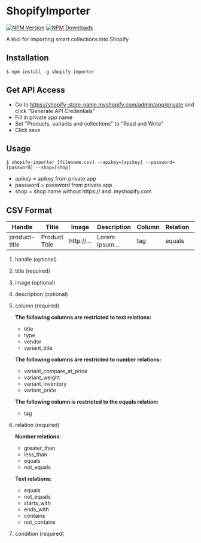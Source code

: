 # ShopifyImporter

[![NPM Version](http://img.shields.io/npm/v/shopify-importer.svg?style=flat)](https://www.npmjs.org/package/shopify-importer)
[![NPM Downloads](https://img.shields.io/npm/dm/shopify-importer.svg?style=flat)](https://www.npmjs.org/package/shopify-importer)

A tool for importing smart collections into Shopify

## Installation
  ```
  $ npm install -g shopify-importer
  ```
## Get API Access

  * Go to https://shopify-store-name.myshopify.com/admin/app/private and click "Generate API Credentials"
  * Fill in private app name
  * Set "Products, variants and collections" to "Read and Write"
  * Click save
  
## Usage
  ```
  $ shopify-importer [filename.csv] --apikey=[apikey] --password=[password] --shop=[shop]
  ```
  
  * apikey = apikey from private app
  * password = password from private app
  * shop = shop name without https:// and .myshopify.com
  
## CSV Format
  | Handle        | Title         | Image         | Description    | Column        | Relation      | Condition     |
  | ------------- | ------------- | ------------- | -------------- | ------------- | ------------- | ------------- |
  | product-title | Product Title | http://...    | Lorem Ipsum... | tag           | equals        | tag-name      |
  
  1. handle (optional)
  2. title (required)
  3. image (optional)
  4. description (optional)
  5. column (required)
    
      **The following columns are restricted to text relations:**
      * title
      * type
      * vendor
      * variant_title
      
      **The following columns are restricted to number relations:**
      * variant_compare_at_price
      * variant_weight
      * variant_inventory
      * variant_price
      
      **The following column is restricted to the equals relation:**
      * tag
    
  6. relation (required)
  
      **Number relations:**
      * greater_than
      * less_than
      * equals
      * not_equals
      
      **Text relations:**
      * equals
      * not_equals
      * starts_with
      * ends_with
      * contains
      * not_contains
      
  7. condition (required)
  